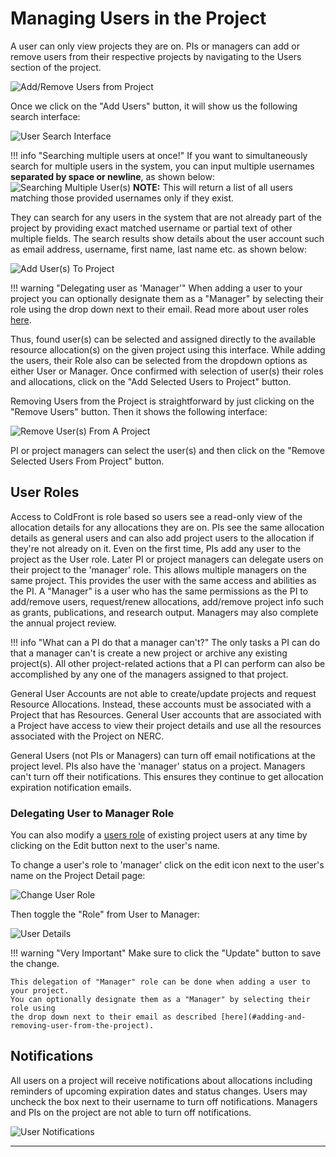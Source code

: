# Managing Users in the Project

A user can only view projects they are on. PIs or managers can add or remove users
from their respective projects by navigating to the Users section of the project.

![Add/Remove Users from Project](images/coldfront-add-remove-users.png)

Once we click on the "Add Users" button, it will show us the following search interface:

![User Search Interface](images/coldfront-user-search.png)

!!! info "Searching multiple users at once!"
    If you want to simultaneously search for multiple users in the system, you
    can input multiple usernames **separated by space or newline**, as shown below:
    ![Searching Multiple User(s)](images/coldfront-search-multiple-users.png)
    **NOTE:** This will return a list of all users matching those provided usernames
    only if they exist.

They can search for any users in the system that are not already part of the project
by providing exact matched username or partial text of other multiple fields. The
search results show details about the user account such as email address, username,
first name, last name etc. as shown below:

![Add User(s) To Project](images/coldfront-add-user-to-project.png)

!!! warning "Delegating user as 'Manager'"
    When adding a user to your project you can optionally designate them as a
    "Manager" by selecting their role using the drop down next to their email.
    Read more about user roles
    [here](#user-roles).

Thus, found user(s) can be selected and assigned directly to the available resource
allocation(s) on the given project using this interface. While adding the users,
their Role also can be selected from the dropdown options as either User or Manager.
Once confirmed with selection of user(s) their roles and allocations, click on the
"Add Selected Users to Project" button.

Removing Users from the Project is straightforward by just clicking on the
"Remove Users" button. Then it shows the following interface:

![Remove User(s) From A Project](images/coldfront-remove-users-from-a-project.png)

PI or project managers can select the user(s) and then click on the "Remove Selected
Users From Project" button.

## User Roles

Access to ColdFront is role based so users see a read-only view of the allocation
details for any allocations they are on. PIs see the same allocation details as general
users and can also add project users to the allocation if they're not already on
it. Even on the first time, PIs add any user to the project as the User role. Later
PI or project managers can delegate users on their project to the 'manager' role.
This allows multiple managers on the same project. This provides the user with the
same access and abilities as the PI. A "Manager" is a user who has the same
permissions as the PI to add/remove users, request/renew allocations,
add/remove project info such as grants, publications, and research output.
Managers may also complete the annual project review.

!!! info "What can a PI do that a manager can't?"
    The only tasks a PI can do that a manager can't is create a new project or
    archive any existing project(s). All other project-related actions that a PI
    can perform can also be accomplished by any one of the managers assigned to
    that project.

General User Accounts are not able to create/update projects and request Resource
Allocations. Instead, these accounts must be associated with a Project that has
Resources. General User accounts that are associated with a Project have access
to view their project details and use all the resources associated with the Project
on NERC.

General Users (not PIs or Managers) can turn off email notifications at the project
level. PIs also have the 'manager' status on a project. Managers can't turn off their
notifications. This ensures they continue to get allocation expiration notification
emails.

### Delegating User to Manager Role

You can also modify a [users role](#user-roles) of existing project users at any
time by clicking on the Edit button next to the user's name.

To change a user's role to 'manager' click on the edit icon next to the user's name
on the Project Detail page:

![Change User Role](images/coldfront-change-user-role.png)

Then toggle the "Role" from User to Manager:

![User Details](images/coldfront-user-details.png)

!!! warning "Very Important"
    Make sure to click the "Update" button to save the change.

    This delegation of "Manager" role can be done when adding a user to your project.
    You can optionally designate them as a "Manager" by selecting their role using
    the drop down next to their email as described [here](#adding-and-removing-user-from-the-project).

## Notifications

All users on a project will receive notifications about allocations including
reminders of upcoming expiration dates and status changes. Users may uncheck
the box next to their username to turn off notifications. Managers and PIs on
the project are not able to turn off notifications.

![User Notifications](images/coldfront-users-notification.png)

---
